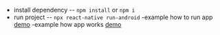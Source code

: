 - install dependency -- `npm install` or `npm i`
- run project -- `npx react-native run-android`
-example how to run app [demo](https://www.loom.com/share/00c257f05ec4499a9407f46d041ecc09)
-example how app works [demo](https://www.loom.com/share/6d37b4ac306f4698a4522f494a6c3a0d)
